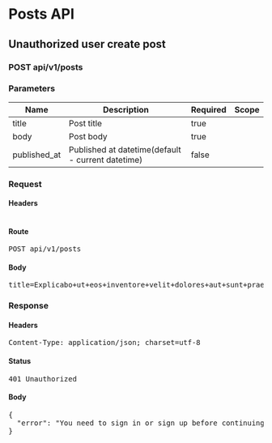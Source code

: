 # Posts API

## Unauthorized user create post

### POST api/v1/posts

### Parameters

| Name | Description | Required | Scope |
|------|-------------|----------|-------|
| title | Post title | true |  |
| body | Post body | true |  |
| published_at | Published at datetime(default - current datetime) | false |  |

### Request

#### Headers

<pre></pre>

#### Route

<pre>POST api/v1/posts</pre>

#### Body

<pre>title=Explicabo+ut+eos+inventore+velit+dolores+aut+sunt+praesentium.&body=Test</pre>

### Response

#### Headers

<pre>Content-Type: application/json; charset=utf-8</pre>

#### Status

<pre>401 Unauthorized</pre>

#### Body

<pre>{
  "error": "You need to sign in or sign up before continuing."
}</pre>
